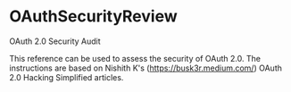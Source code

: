 # OAuthSecurityReview
OAuth 2.0 Security Audit

This reference can be used to assess the security of OAuth 2.0.
The instructions are based on Nishith K's (https://busk3r.medium.com/) OAuth 2.0 Hacking Simplified articles.
